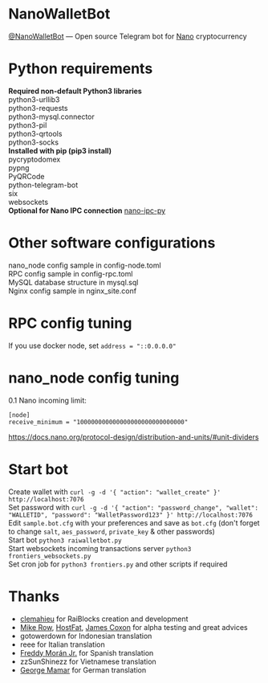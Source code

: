 # NanoWalletBot
[@NanoWalletBot](https://t.me/NanoWalletBot) — Open source Telegram bot for [Nano](https://github.com/nanocurrency/nano-node) cryptocurrency   

# Python requirements
**Required non-default Python3 libraries**   
python3-urllib3   
python3-requests   
python3-mysql.connector   
python3-pil   
python3-qrtools   
python3-socks   
**Installed with pip (pip3 install)**   
pycryptodomex   
pypng   
PyQRCode   
python-telegram-bot   
six   
websockets   
**Optional for Nano IPC connection**
[nano-ipc-py](https://github.com/guilhermelawless/nano-ipc-py)

# Other software configurations
nano_node config sample in config-node.toml   
RPC config sample in config-rpc.toml   
MySQL database structure in mysql.sql   
Nginx config sample in nginx_site.conf   

# RPC config tuning
If you use docker node, set `address = "::0.0.0.0"`   

# nano_node config tuning
0.1 Nano incoming limit:   
```   
[node]   
receive_minimum = "100000000000000000000000000000"   
```   
https://docs.nano.org/protocol-design/distribution-and-units/#unit-dividers   

# Start bot
Create wallet with `curl -g -d '{ "action": "wallet_create" }' http://localhost:7076`   
Set password with `curl -g -d '{ "action": "password_change", "wallet": "WALLETID", "password": "WalletPassword123" }' http://localhost:7076`   
Edit `sample.bot.cfg` with your preferences and save as `bot.cfg` (don't forget to change `salt`, `aes_password`, `private_key` & other passwords)   
Start bot `python3 raiwalletbot.py`   
Start websockets incoming transactions server `python3 frontiers_websockets.py`   
Set cron job for `python3 frontiers.py` and other scripts if required   

# Thanks
* [clemahieu](https://github.com/clemahieu) for RaiBlocks creation and development
* [Mike Row](https://github.com/mikerow), [HostFat](https://github.com/hostfat),  [James Coxon](https://github.com/jamescoxon) for alpha testing and great advices
* gotowerdown for Indonesian translation
* reee for Italian translation
* [Freddy Morán Jr.](https://github.com/Freddynic159) for Spanish translation
* zzSunShinezz for Vietnamese translation
* [George Mamar](https://github.com/georgem3) for German translation

